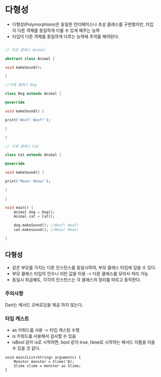 # 다형성

- 다형성(Polymorphism)은 동일한 인터페이스나 추상 클래스를 구현했지만, 타입이 다른 객체를 동일하게 다룰 수 있게 해주는 능력
- 타입이 다른 객체를 동일하게 다루는 능력에 주의를 해야된다.

```dart 

// 추상 클래스 Animal

abstract class Animal {

void makeSound(); 

}

//구체 클래스 Dog

class Dog extends Animal {

@override

void makeSound() {

print('Woof! Woof!');

}

}

// 구체 클래스 Cat

class Cat extends Animal {

@override

void makeSound() {

print('Meow! Meow!');

}

}

void main() {
    Animal dog = Dog();
    Animal cat = Cat();

    dog.makeSound(); //Woof! Woof!
    cat.makesound(); //Meow! Meow! 

}
``` 

## 다형성
- 같은 부모를 가지는 다른 인스턴스를 동일시하여, 부모 클래스 타입에 담을 수 있다.
- 부모 클래스 타입의 인수나 리턴 값을 이용 -> 다른 클래스를 모아서 처리 가능
- 동일시 취급해도, 각각의 인스턴스는 각 클래스의 정리를 따르고 동작한다.

### 주의사항
 Dart는 메서드 오버로딩을 제공 하지 않는다.

### 타입 캐스트
- as 키워드를 사용 -> 타입 캐스팅 수행
- is 키워드를 사용해서 검사할 수 있음
- isBool 같이 is로 시작하면, bool 같이 true, false로 시작하는 메서드 이름을 지을 수 있을 것 같다. 

```
void main(List<String> arguments) {
    Monster monster = Slime('B);
    Slime slime = monster as Slime; 
}
```